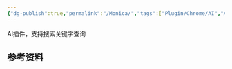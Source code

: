 ```yaml
---
{"dg-publish":true,"permalink":"/Monica/","tags":["Plugin/Chrome/AI","AI"],"noteIcon":""}
---
```


AI插件，支持搜索关键字查询


## 参考资料